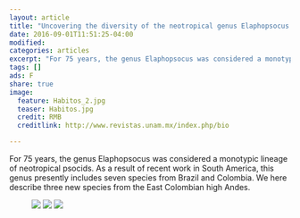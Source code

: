 ```yaml
---
layout: article
title: "Uncovering the diversity of the neotropical genus Elaphopsocus ('Psocoptera': Psocidae: Amphigerontiinae): from one to ten species"
date: 2016-09-01T11:51:25-04:00
modified:
categories: articles
excerpt: "For 75 years, the genus Elaphopsocus was considered a monotypic lineage of neotropical psocids. As a result of recent work in South America, this genus presently includes seven species from Brazil and Colombia. We here describe three new species from the East Colombian high Andes."
tags: []
ads: F
share: true
image:
  feature: Habitos_2.jpg
  teaser: Habitos.jpg
  credit: RMB
  creditlink: http://www.revistas.unam.mx/index.php/bio

---
```


For 75 years, the genus Elaphopsocus was considered a monotypic lineage of neotropical psocids. As a result of recent work in South America, this genus presently includes seven species from Brazil and Colombia. We here describe three new species from the East Colombian high Andes.
<figure class="third">
	<a href="http://placehold.it/1200x600.gif"><img src="http://placehold.it/900x450.gif"></a>
	<a href="http://placehold.it/1200x600.gif"><img src="http://placehold.it/900x450.gif"></a>
	<a href="http://placehold.it/1200x600.gif"><img src="http://placehold.it/900x450.gif"></a>
</figure>
